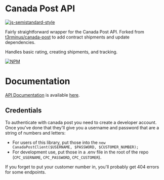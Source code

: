 # Canada Post API

[![js-semistandard-style](https://img.shields.io/badge/code%20style-semistandard-brightgreen.svg?style=flat)](https://github.com/standard/semistandard)

Fairly straightforward wrapper for the Canada Post API. Forked from [t3rminus/canada-post](https://github.com/t3rminus/canada-post) to add contract shipments and update dependencies.

Handles basic rating, creating shipments, and tracking.

[![NPM](https://nodei.co/npm/canadapost-api-alt.png)](https://nodei.co/npm/canadapost-api-alt/)

# Documentation

[API Documentation](https://github.com/crowselectromusic/canadapost-api/blob/master/API.md) is available [here](https://github.com/crowselectromusic/canadapost-api/blob/master/API.md).

## Credentials

To authenticate with canada post you need to create a developer account. Once you've done that they'll give you a username and password that are a string of numbers and letters:

- For users of this library, put those into the `new CanadaPostClient($USERNAME, $PASSWORD, $CUSTOMER_NUMBER);`
- For development use, put those in a .env file in the root of the repo (`CPC_USERNAME`, `CPC_PASSWORD`, `CPC_CUSTOMER`).

If you forget to put your customer number in, you'll probably get 404 errors for some endpoints.